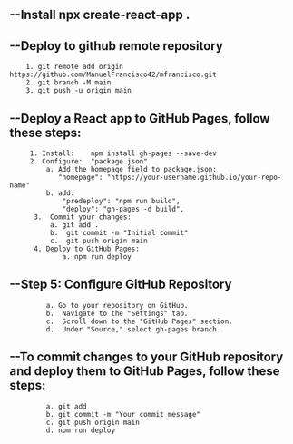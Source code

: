 ## --Install npx create-react-app .
## --Deploy to github remote repository 
        1. git remote add origin https://github.com/ManuelFrancisco42/mfrancisco.git
        2. git branch -M main
        3. git push -u origin main

## --Deploy a React app to GitHub Pages, follow these steps:  
         1. Install:    npm install gh-pages --save-dev
         2. Configure:  "package.json"
             a. Add the homepage field to package.json:
                "homepage": "https://your-username.github.io/your-repo-name"
             b. add:          
                 "predeploy": "npm run build",
                 "deploy": "gh-pages -d build",   
          3.  Commit your changes:  
              a. git add .
              b.  git commit -m "Initial commit"
              c.  git push origin main
          4. Deploy to GitHub Pages:
                 a. npm run deploy

## --Step 5: Configure GitHub Repository
             a. Go to your repository on GitHub.
             b.  Navigate to the "Settings" tab.
             c.  Scroll down to the "GitHub Pages" section.
             d.  Under "Source," select gh-pages branch.
## --To commit changes to your GitHub repository and deploy them to GitHub Pages, follow these steps:
             a. git add .
             b. git commit -m "Your commit message"
             c. git push origin main
             d. npm run deploy
